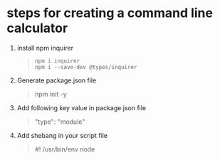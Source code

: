 # steps for creating a command line calculator
1. install npm inquirer
   >     npm i inquirer
   >     npm i --save-dev @types/inquirer
2. Generate package.json file
   >    npm init -y
3. Add following key value in package.json file
   > "type": "module"
4. Add shebang in your script file
   > #! /usr/bin/env node
    